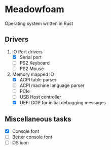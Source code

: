 # Meadowfoam
Operating system written in Rust
## Drivers
1. IO Port drivers
   - [x] Serial port
   - [ ] PS2 Keyboard
   - [ ] PS2 Mouse
2. Memory mapped IO
   - [x] ACPI table parser
   - [ ] ACPI machine language parser
   - [ ] PCIe
   - [ ] USB Host controller
   - [x] UEFI GOP for initial debugging messages

## Miscellaneous tasks
- [x] Console font
- [ ] Better console font
- [ ] OS icon
